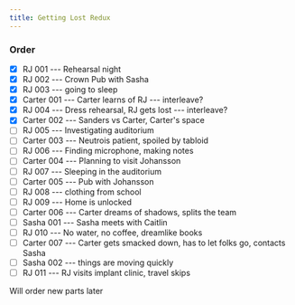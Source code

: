 ```yaml
---
title: Getting Lost Redux
---
```


### Order

* [X] RJ 001 --- Rehearsal night
* [X] RJ 002 --- Crown Pub with Sasha
* [X] RJ 003 --- going to sleep
* [X] Carter 001 --- Carter learns of RJ --- interleave?
* [X] RJ 004 --- Dress rehearsal, RJ gets lost --- interleave?
* [X] Carter 002 --- Sanders vs Carter, Carter's space
* [ ] RJ 005 --- Investigating auditorium
* [ ] Carter 003 --- Neutrois patient, spoiled by tabloid
* [ ] RJ 006 --- Finding microphone, making notes
* [ ] Carter 004 --- Planning to visit Johansson
* [ ] RJ 007 --- Sleeping in the auditorium
* [ ] Carter 005 --- Pub with Johansson
* [ ] RJ 008 --- clothing from school
* [ ] RJ 009 --- Home is unlocked
* [ ] Carter 006 --- Carter dreams of shadows, splits the team
* [ ] Sasha 001 --- Sasha meets with Caitlin
* [ ] RJ 010 --- No water, no coffee, dreamlike books
* [ ] Carter 007 --- Carter gets smacked down, has to let folks go, contacts Sasha
* [ ] Sasha 002 --- things are moving quickly
* [ ] RJ 011 --- RJ visits implant clinic, travel skips

Will order new parts later
